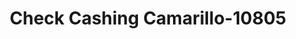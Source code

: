 ---
f_zip-code: 93010
f_state-code: CA
title: Check Cashing Camarillo-10805
f_phone: 805-484-0502
f_city-only: Camarillo
f_address: 601 Mobil Avenue Suite H Camarillo
f_location-unique-id: '10805'
slug: check-cashing-camarillo-10805
updated-on: '2024-05-30T13:46:58.046Z'
created-on: '2024-05-30T13:36:59.803Z'
published-on: '2024-05-30T13:54:32.469Z'
f_city-state: cms/city/camarillo-ca.md
f_company: cms/company/check-cashing-camarillo.md
f_state: cms/state/california.md
layout: '[payday-loan].html'
tags: payday-loan
---